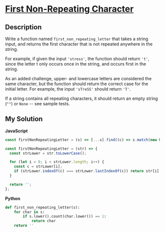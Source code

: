 # [First Non-Repeating Character]()

## Description

Write a function named `first_non_repeating_letter` that takes a string input, and returns the first character that is not repeated anywhere in the string.

For example, if given the input `'stress'`, the function should return `'t'`, since the letter t only occurs once in the string, and occurs first in the string.

As an added challenge, upper- and lowercase letters are considered the same character, but the function should return the correct case for the initial letter. For example, the input `'sTreSS'` should return `'T'`.

If a string contains all repeating characters, it should return an empty string (`""`) or `None` -- see sample tests.

## My Solution

**JavaScript**

```js
const firstNonRepeatingLetter = (s) => [...s].find((c) => s.match(new RegExp(`${c}`, 'gi')).length === 1) || '';
```

```js
const firstNonRepeatingLetter = (str) => {
  const strLower = str.toLowerCase();

  for (let i = 0; i < strLower.length; i++) {
    const c = strLower[i];
    if (strLower.indexOf(c) === strLower.lastIndexOf(c)) return str[i];
  }

  return '';
};
```

**Python**

```py
def first_non_repeating_letter(s):
    for char in s:
        if s.lower().count(char.lower()) == 1:
            return char
    return ''
```
